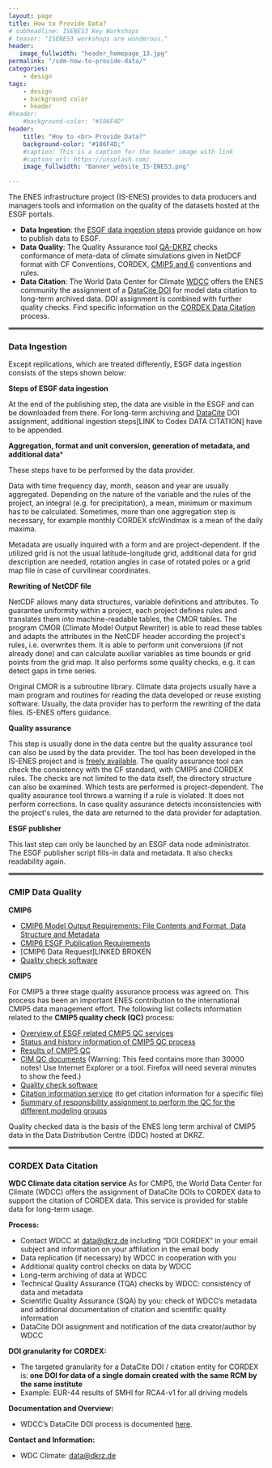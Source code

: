 ```yaml
---
layout: page
title: How to Provide Data?
# subheadline: ISENES3 Key Workshops
# teaser: "ISENES3 workshops are wonderous."
header:
   image_fullwidth: "header_homepage_13.jpg"
permalink: "/sdm-how-to-provide-data/"
categories:
    - design
tags:
    - design
    - background color
    - header
#header:
    #background-color: "#186F4D"
header:
    title: "How to <br> Provide Data?"
    background-color: "#186F4D;"
    #caption: This is a caption for the header image with link
    #caption_url: https://unsplash.com/
    image_fullwidth: "Banner_website_IS-ENES3.png"

---
```


The ENES infrastructure project (IS-ENES) provides to data producers and managers tools and information on the quality of the datasets hosted at the ESGF portals.

- **Data Ingestion**: the [ESGF data ingestion steps](#dataingestion) provide guidance on how to publish data to ESGF.
- **Data Quality**:
The Quality Assurance tool [QA-DKRZ](https://qa-dkrz.readthedocs.io/en/latest/) checks conformance of meta-data of climate simulations given in NetDCF format with CF Conventions, CORDEX, [CMIP5 and 6](#dataquality) conventions and rules.
- **Data Citation**:
The World Data Center for Climate [WDCC](https://www.dkrz.de/daten-en/wdcc?set_language=en) offers the ENES community the assignment of a [DataCite DOI](https://datacite.org/) for model data citation to long-term archived data. DOI assignment is combined with further quality checks. Find specific information on the [CORDEX Data Citation](#datacitation) process.

<hr style="border:2px solid gray">

### <a name="dataingestion"></a>Data Ingestion


Except replications, which are treated differently, ESGF data ingestion consists of the steps shown below:

**Steps of ESGF data ingestion**

At the end of the publishing step, the data are visible in the ESGF and can be downloaded from there. For long-term archiving and [DataCite](https://datacite.org/) DOI assignment, additional ingestion steps[LINK to Codex DATA CITATION] have to be appended.

**Aggregation, format and unit conversion, generation of metadata, and additional data***

These steps have to be performed by the data provider.

Data with time frequency day, month, season and year are usually aggregated. Depending on the nature of the variable and the rules of the project, an integral (e.g. for precipitation), a mean, minimum or maximum has to be calculated. Sometimes, more than one aggregation step is necessary, for example monthly CORDEX sfcWindmax is a mean of the daily maxima.

Metadata are usually inquired with a form and are project-dependent. If the utilized grid is not the usual latitude-longitude grid, additional data for grid description are needed, rotation angles in case of rotated poles or a grid map file in case of curvilinear coordinates.

**Rewriting of NetCDF file**

NetCDF allows many data structures, variable definitions and attributes. To guarantee uniformity within a project, each project defines rules and translates them into machine-readable tables, the CMOR tables. The program CMOR (Climate Model Output Rewriter) is able to read these tables and adapts the attributes in the NetCDF header according the project's rules, i.e. overwrites them. It is able to perform unit conversions (if not already done) and can calculate auxiliar variables as time bounds or grid points from the grid map. It also performs some quality checks, e.g. it can detect gaps in time series.

Original CMOR is a subroutine library. Climate data projects usually have a main program and routines for reading the data developed or reuse existing software. Usually, the data provider has to perform the rewriting of the data files. IS-ENES offers guidance.

**Quality assurance**

This step is usually done in the data centre but the quality assurance tool can also be used by the data provider. The tool has been developed in the IS-ENES project and is [freely available](https://qa-dkrz.readthedocs.io/en/latest/). The quality assurance tool can check the consistency with the CF standard, with CMIP5 and CORDEX rules. The checks are not limited to the data itself, the directory structure can also be examined. Which tests are performed is project-dependent. The quality assurance tool throws a warning if a rule is violated. It does not perform corrections. In case quality assurance detects inconsistencies with the project's rules, the data are returned to the data provider for adaptation.

**ESGF publisher**

This last step can only be launched by an ESGF data node administrator. The ESGF publisher script fills-in data and metadata. It also checks readability again.

<hr style="border:2px solid gray">

### <a name="dataquality"></a>CMIP Data Quality


**CMIP6**

- [CMIP6 Model Output Requirements: File Contents and Format, Data Structure and Metadata](https://docs.google.com/document/d/1os9rZ11U0ajY7F8FWtgU4B49KcB59aFlBVGfLC4ahXs/edit)
- [CMIP6 ESGF Publication Requirements](https://docs.google.com/document/d/1oFie37HV0cCpKrcOEVc_ATTAoeklm2zc3ZEfzCdWC4M/edit#heading=h.ssqo7vyqs8qz) 
- [CMIP6 Data Request]LINKED BROKEN
- [Quality check software](https://qa-dkrz.readthedocs.io/en/latest/)

**CMIP5**

For CMIP5 a three stage quality assurance process was agreed on. This process has been an important ENES contribution to the international CMIP5 data management effort. The following list collects information related to the **CMIP5 quality check (QC)** process:

- [Overview of ESGF related CMIP5 QC services](https://redmine.dkrz.de/projects/cmip5-qc/wiki)
- [Status and history information of CMIP5 QC process](https://www.wdc-climate.de/WDCC/CMIP5/QCStatus.jsp)
- [Results of CMIP5 QC](https://www.wdc-climate.de/WDCC/CMIP5/QCResult.jsp)
- [CIM QC documents](https://www.wdc-climate.de/WDCC/CMIP5/feed/) (Warning: This feed contains more than 30000 notes! Use Internet Explorer or a tool. Firefox will need several minutes to show the feed.)
- [Quality check software](https://qa-dkrz.readthedocs.io/en/latest/)
- [Citation information service](https://www.wdc-climate.de/WDCC/CMIP5/Citation.jsp) (to get citation information for a specific file)
- [Summary of responsibility assignment to perform the QC for the different modeling groups](https://redmine.dkrz.de/projects/cmip5-qc/wiki/QC_L2_Responsibility)
 
Quality checked data is the basis of the ENES long term archival of CMIP5 data in the Data Distribution Centre (DDC) hosted at DKRZ.

<hr style="border:2px solid gray">

### <a name="datacitation"></a>CORDEX Data Citation


**WDC Climate data citation service**
As for CMIP5, the World Data Center for Climate (WDCC) offers the assignment of DataCite DOIs to CORDEX data to support the citation of CORDEX data. This service is provided for stable data for long-term usage.

**Process:**
- Contact WDCC at <data@dkrz.de> including “DOI CORDEX” in your email subject and information on your affiliation in the email body
- Data replication (if necessary) by WDCC in cooperation with you
- Additional quality control checks on data by WDCC
- Long-term archiving of data at WDCC
- Technical Quality Assurance (TQA) checks by WDCC: consistency of data and metadata
- Scientific Quality Assurance (SQA) by you: check of WDCC’s metadata and additional documentation of citation and scientific quality information
- DataCite DOI assignment and notification of the data creator/author by WDCC

**DOI granularity for CORDEX:**
- The targeted granularity for a DataCite DOI / citation entity for CORDEX is:
**one DOI for data of a single domain created with the same RCM by the same institute**
- Example: EUR-44 results of SMHI for RCA4-v1 for all driving models

**Documentation and Overview:**
- WDCC’s DataCite DOI process is documented [here](https://www.dkrz.de/daten-en/data-services/Datapublication).

**Contact and Information:**
- WDC Climate: <data@dkrz.de>
